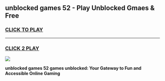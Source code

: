 
## unblocked games 52 - Play Unblocked Gmaes & Free
<h3>
<a href="https://news.freeplayer.one?title=unblocked_games_52&ref=23F">CLICK TO PLAY</a></h3>
<hr>

<h3>
<a href="https://news.freeplayer.one?title=unblocked_games_52&ref=23F">CLICK 2 PLAY</a>
  
</h3>

<a href="https://news.freeplayer.one?title=unblocked_games_52&ref=23F/"><img src="https://clearcache.store/games.png"></a>


**unblocked games 52 games unblocked: Your Gateway to Fun and Accessible Online Gaming**
